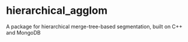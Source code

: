 # hierarchical_agglom
A package for hierarchical merge-tree-based segmentation, built on C++ and MongoDB 
